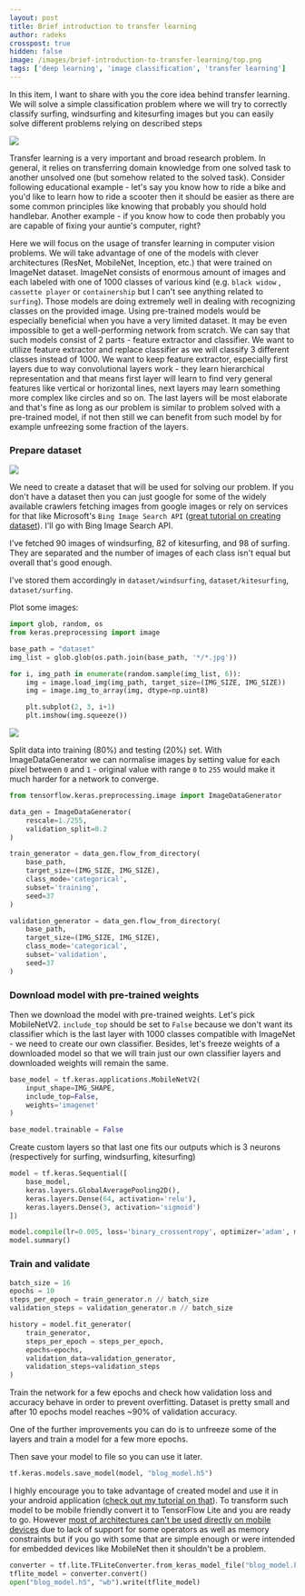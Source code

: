 ```yaml
---
layout: post
title: Brief introduction to transfer learning
author: radeks
crosspost: true
hidden: false
image: /images/brief-introduction-to-transfer-learning/top.png
tags: ['deep learning', 'image classification', 'transfer learning']
---
```


In this item, I want to share with you the core idea behind transfer learning. We will solve a simple classification problem where we will try to correctly classify surfing, windsurfing and kitesurfing images but you can easily solve different problems relying on described steps

![](/images/brief-introduction-to-transfer-learning/1.jpg)

Transfer learning is a very important and broad research problem. In general, it relies on transferring domain knowledge from one solved task to another unsolved one (but somehow related to the solved task). Consider following educational example - let's say you know how to ride a bike and you'd like to learn how to ride a scooter then it should be easier as there are some common principles like knowing that probably you should hold handlebar. Another example - if you know how to code then probably you are capable of fixing your auntie's computer, right? 

Here we will focus on the usage of transfer learning in computer vision problems. We will take advantage of one of the models with clever architectures (ResNet, MobileNet, Inception, etc.) that were trained on ImageNet dataset. ImageNet consists of enormous amount of images and each labeled with one of 1000 classes of various kind (e.g. `black widow` , `cassette player`  or `containership` but I can't see anything related to `surfing`). Those models are doing extremely well in dealing with recognizing classes on the provided image. Using pre-trained models would be especially beneficial when you have a very limited dataset. It may be even impossible to get a well-performing network from scratch. We can say that such models consist of 2 parts - feature extractor and classifier. We want to utilize feature extractor and replace classifier as we will classify 3 different classes instead of 1000. We want to keep feature extractor, especially first layers due to way convolutional layers work - they learn hierarchical representation and that means first layer will learn to find very general features like vertical or horizontal lines, next layers may learn something more complex like circles and so on. The last layers will be most elaborate and that's fine as long as our problem is similar to problem solved with a pre-trained model, if not then still we can benefit from such model by for example unfreezing some fraction of the layers.

### Prepare dataset

![](/images/brief-introduction-to-transfer-learning/2.jpg)

We need to create a dataset that will be used for solving our problem. If you don't have a dataset then you can just google for some of the widely available crawlers fetching images from google images or rely on services for that like Microsoft's `Bing Image Search API` ([great tutorial on creating dataset](https://www.pyimagesearch.com/2018/04/09/how-to-quickly-build-a-deep-learning-image-dataset/)). I'll go with Bing Image Search API.

I've fetched 90 images of windsurfing, 82 of kitesurfing, and 98 of surfing. They are separated and the number of images of each class isn't equal but overall that's good enough.

 I've stored them accordingly in `dataset/windsurfing`, `dataset/kitesurfing`, `dataset/surfing`. 

Plot some images:

```python
import glob, random, os
from keras.preprocessing import image

base_path = "dataset"
img_list = glob.glob(os.path.join(base_path, '*/*.jpg'))

for i, img_path in enumerate(random.sample(img_list, 6)):
    img = image.load_img(img_path, target_size=(IMG_SIZE, IMG_SIZE))
    img = image.img_to_array(img, dtype=np.uint8)

    plt.subplot(2, 3, i+1)
    plt.imshow(img.squeeze())
```

![](/images/brief-introduction-to-transfer-learning/3.png)

Split data into training (80%) and testing (20%) set. With ImageDataGenerator we can normalise images by setting value for each pixel between `0` and `1` - original value with range `0` to `255` would make it much harder for a network to converge. 

```python
from tensorflow.keras.preprocessing.image import ImageDataGenerator

data_gen = ImageDataGenerator(
    rescale=1./255,
    validation_split=0.2
)

train_generator = data_gen.flow_from_directory(
    base_path,
    target_size=(IMG_SIZE, IMG_SIZE),
    class_mode='categorical',
    subset='training',
    seed=37
)

validation_generator = data_gen.flow_from_directory(
    base_path,
    target_size=(IMG_SIZE, IMG_SIZE),
    class_mode='categorical',
    subset='validation',
    seed=37
)
```

### Download model with pre-trained weights

Then we download the model with pre-trained weights. Let's pick MobileNetV2. `include_top` should be set to `False` because we don't want its classifier which is the last layer with 1000 classes compatible with ImageNet - we need to create our own classifier. Besides, let's freeze weights of a downloaded model so that we will train just our own classifier layers and downloaded weights will remain the same. 

```python
base_model = tf.keras.applications.MobileNetV2(
    input_shape=IMG_SHAPE,
    include_top=False,
    weights='imagenet'
)

base_model.trainable = False
```

Create custom layers so that last one fits our outputs which is 3 neurons (respectively for surfing, windsurfing, kitesurfing)

```python
model = tf.keras.Sequential([
    base_model,
    keras.layers.GlobalAveragePooling2D(),
    keras.layers.Dense(64, activation='relu'),
    keras.layers.Dense(3, activation='sigmoid')
])

model.compile(lr=0.005, loss='binary_crossentropy', optimizer='adam', metrics=['acc'])
model.summary()
```

### Train and validate

```python
batch_size = 16
epochs = 10
steps_per_epoch = train_generator.n // batch_size
validation_steps = validation_generator.n // batch_size

history = model.fit_generator(
    train_generator, 
    steps_per_epoch = steps_per_epoch,
    epochs=epochs,                             
    validation_data=validation_generator, 
    validation_steps=validation_steps
)
```

Train the network for a few epochs and check how validation loss and accuracy behave in order to prevent overfitting. Dataset is pretty small and after 10 epochs model reaches ~90% of validation accuracy. 

One of the further improvements you can do is to unfreeze some of the layers and train a model for a few more epochs.

 

Then save your model to file so you can use it later. 

```python
tf.keras.models.save_model(model, "blog_model.h5")
```

I highly encourage you to take advantage of created model and use it in your android application ([check out my tutorial on that](https://brightinventions.pl/blog/image-classification-tensorflowlite-android/)). To transform such model to be mobile friendly convert it to TensorFlow Lite and you are ready to go. However [most of architectures can't be used directly on mobile devices](https://brightinventions.pl/blog/are-we-ready-for-deep-learning-on-mobile-devices/) due to lack of support for some operators as well as memory constraints but if you go with some that are simple enough or were intended for embedded devices like MobileNet then it shouldn't be a problem.

```python
converter = tf.lite.TFLiteConverter.from_keras_model_file("blog_model.h5")
tflite_model = converter.convert()
open("blog_model.h5", "wb").write(tflite_model)
```
